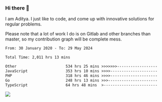 ### Hi there 👋

I am Aditya. I just like to code, and come up with innovative solutions for regular problems.

Please note that a lot of work I do is on Gitlab and other branches than master, so my contribution graph will be complete mess.

<!--START_SECTION:waka-->

```txt
From: 30 January 2020 - To: 29 May 2024

Total Time: 2,011 hrs 13 mins

Other                      534 hrs 25 mins >>>>>>>------------------   26.57 %
JavaScript                 353 hrs 10 mins >>>>---------------------   17.56 %
PHP                        318 hrs 46 mins >>>>---------------------   15.85 %
Go                         248 hrs 13 mins >>>----------------------   12.34 %
TypeScript                 64 hrs 48 mins  >------------------------   03.22 %
```

<!--END_SECTION:waka-->

![](https://komarev.com/ghpvc/?username=BrainBuzzer)
